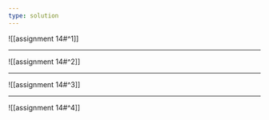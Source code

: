 ```yaml
---
type: solution
---
```


![[assignment 14#^1]]

---

![[assignment 14#^2]]

---

![[assignment 14#^3]]

---

![[assignment 14#^4]]